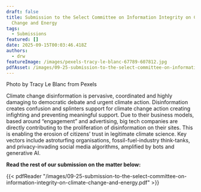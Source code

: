 ```yaml
---
draft: false
title: Submission to the Select Committee on Information Integrity on Climate
  Change and Energy
tags:
  - Submissions
featured: []
date: 2025-09-15T00:03:46.418Z
authors:
  - drw
featureImage: /images/pexels-tracy-le-blanc-67789-607812.jpg
pdfAsset: /images/09-25-submission-to-the-select-committee-on-information-integrity-on-climate-change-and-energy.pdf
---
```

Photo by Tracy Le Blanc from Pexels

Climate change disinformation is pervasive, coordinated and highly damaging to democratic debate and urgent climate action. Disinformation creates confusion and splinters support for climate change action creating infighting and preventing meaningful support. Due to their business models, based around “engagement” and advertising, big tech companies are directly contributing to the proliferation of disinformation on their sites. This is enabling the erosion of citizens’ trust in legitimate climate science. Key vectors include astroturfing organisations, fossil-fuel-industry think-tanks, and privacy-invading social media algorithms, amplified by bots and generative AI.

**Read the rest of our submission on the matter below:**

{{< pdfReader "/images/09-25-submission-to-the-select-committee-on-information-integrity-on-climate-change-and-energy.pdf" >}}